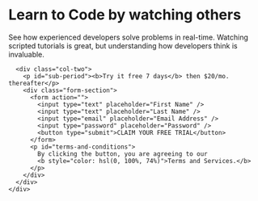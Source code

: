 <!DOCTYPE html>
<html lang="en">
  <head>
    <meta charset="UTF-8" />
    <meta http-equiv="X-UA-Compatible" content="IE=edge" />
    <meta name="viewport" content="width=device-width, initial-scale=1.0" />
    <link rel="stylesheet" href="./style.css" />
    <link
      href="https://fonts.googleapis.com/css2?family=Big+Shoulders+Display:wght@700&family=Lexend+Deca&family=Montserrat&family=Poppins:wght@400;500;600;700&display=swap"
      rel="stylesheet"
    />
    <title>Responsive Form</title>
  </head>
  <body>
    <div class="row">
      <div class="col-one">
        <h1>Learn to Code by watching others</h1>
        <p>
          See how experienced developers solve problems in real-time. Watching
          scripted tutorials is great, but understanding how developers think is
          invaluable.
        </p>
      </div>

      <div class="col-two">
        <p id="sub-period"><b>Try it free 7 days</b> then $20/mo. thereafter</p>
        <div class="form-section">
          <form action="">
            <input type="text" placeholder="First Name" />
            <input type="text" placeholder="Last Name" />
            <input type="email" placeholder="Email Address" />
            <input type="password" placeholder="Password" />
            <button type="submit">CLAIM YOUR FREE TRIAL</button>
          </form>
          <p id="terms-and-conditions">
            By clicking the button, you are agreeing to our
            <b style="color: hsl(0, 100%, 74%)">Terms and Services.</b>
          </p>
        </div>
      </div>
    </div>
  </body>
</html>
